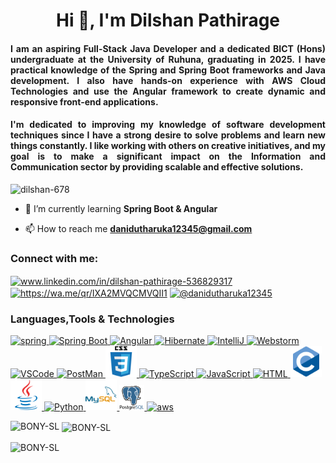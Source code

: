 <h1 align="center">Hi 👋, I'm Dilshan Pathirage</h1>
    <div>
    <h4 style="display: flex; flex-direction: column; justify-content: right; text-align: justify;">I am an aspiring Full-Stack Java Developer and a dedicated BICT (Hons) undergraduate at the University of Ruhuna, graduating in 2025. I have practical knowledge of the Spring and Spring Boot frameworks and Java development. 
        I also have hands-on experience with AWS Cloud Technologies and use the Angular framework to create dynamic and responsive front-end applications.</h4>
    <h4 style="display: flex; flex-direction: column; justify-content: right; text-align: justify;">I'm dedicated to improving my knowledge of software development techniques since I have a strong desire to solve problems and learn new things constantly. 
        I like working with others on creative initiatives, and my goal is to make a significant impact on the Information and Communication sector by providing scalable and effective solutions.</h4>
    </div>


<p align="left"> <img src="https://komarev.com/ghpvc/?username=dilshan-678&label=Profile%20views&color=0e75b6&style=flat" alt="dilshan-678" /> </p>

- 🌱 I’m currently learning **Spring Boot & Angular**

- 📫 How to reach me **danidutharuka12345@gmail.com**
  
<h3 align="left">Connect with me:</h3>
<p align="left">
<a href="https://www.linkedin.com/in/dilshan-pathirage-536829317/" target="blank"><img align="center" src="https://raw.githubusercontent.com/rahuldkjain/github-profile-readme-generator/master/src/images/icons/Social/linked-in-alt.svg" alt="www.linkedin.com/in/dilshan-pathirage-536829317" height="40" width="40" /></a>
<a href="https://wa.me/qr/IXA2MVQCMVQII1" target="blank"><img align="center" src="https://e7.pngegg.com/pngimages/583/962/png-clipart-whatsapp-computer-icons-icon-design-internet-whatsapp-trademark-logo-thumbnail.png" alt="https://wa.me/qr/IXA2MVQCMVQII1" height="40" width="40" /></a>
<a href="https://medium.com/@danidutharuka12345" target="blank"><img align="center" src="https://raw.githubusercontent.com/rahuldkjain/github-profile-readme-generator/master/src/images/icons/Social/medium.svg" alt="@danidutharuka12345" height="40" width="40" /></a>
</p>

<h3>Languages,Tools & Technologies</h3>
<p align="left">
  <a href="https://spring.io/" target="_blank" rel="noreferrer"> 
    <img src="https://www.vectorlogo.zone/logos/springio/springio-icon.svg" alt="spring" width="40" height="40"/> 
  </a>
  <a href="https://spring.io/projects/spring-boot" target="_blank" rel="noreferrer"> 
    <img src="https://dz2cdn1.dzone.com/storage/temp/12434118-spring-boot-logo.png" alt="Spring Boot" width="55" height="50"/> 
  </a>
  <a href="https://angular.io/guide/styleguide" target="_blank" rel="noreferrer"> 
    <img src="https://upload.wikimedia.org/wikipedia/commons/thumb/c/cf/Angular_full_color_logo.svg/2048px-Angular_full_color_logo.svg.png" alt="Angular" width="50" height="50"/> 
  </a>
  <a href="https://hibernate.org" target="_blank" rel="noreferrer"> 
    <img src="https://pbs.twimg.com/profile_images/914842431748739072/66NFe2g3_400x400.jpg" alt="Hibernate" width="50" height="50"/> 
  </a>
  <a href="https://www.jetbrains.com/idea/" target="_blank" rel="noreferrer"> 
    <img src="https://encrypted-tbn0.gstatic.com/images?q=tbn:ANd9GcRbG4GwZSY7l6VETT2hiCGaq-42TcTfSu-Xgg&s" alt="IntelliJ" width="50" height="50"/> 
  </a>
  <a href="https://www.jetbrains.com/webstorm/" target="_blank" rel="noreferrer"> 
    <img src="https://encrypted-tbn0.gstatic.com/images?q=tbn:ANd9GcTz7_tRL44sCGtQgJoskBrKQEAhr5pIlCK62Q&s" alt="Webstorm" width="50" height="50"/> 
  </a>
  <a href="https://code.visualstudio.com" target="_blank" rel="noreferrer"> 
    <img src="https://carleton.ca/scs/wp-content/uploads/vscode-1.png" alt="VSCode" width="50" height="50"/> 
  </a>
  <a href="https://www.postman.com/" target="_blank" rel="noreferrer"> 
    <img src="https://www.svgrepo.com/show/354202/postman-icon.svg" alt="PostMan" width="50" height="50"/> 
  </a>
  <a href="https://www.w3schools.com/css/" target="_blank" rel="noreferrer"> 
    <img src="https://raw.githubusercontent.com/devicons/devicon/master/icons/css3/css3-original-wordmark.svg" alt="CSS3" width="50" height="50"/> 
  </a>
  <a href="https://www.typescriptlang.org/" target="_blank" rel="noreferrer"> 
    <img src="https://upload.wikimedia.org/wikipedia/commons/thumb/4/4c/Typescript_logo_2020.svg/2048px-Typescript_logo_2020.svg.png" alt="TypeScript" width="50" height="50"/> 
  </a>
  <a href="https://www.w3schools.com/js/" target="_blank" rel="noreferrer"> 
    <img src="https://upload.wikimedia.org/wikipedia/commons/thumb/9/99/Unofficial_JavaScript_logo_2.svg/1200px-Unofficial_JavaScript_logo_2.svg.png" alt="JavaScript" width="50" height="50"/> 
  </a>
  <a href="https://www.w3schools.com/html/" target="_blank" rel="noreferrer"> 
    <img src="https://cdn.pixabay.com/photo/2017/08/05/11/16/logo-2582748_1280.png" alt="HTML" width="50" height="50"/> 
  </a>
  <a href="https://www.cprogramming.com/" target="_blank" rel="noreferrer"> 
    <img src="https://raw.githubusercontent.com/devicons/devicon/master/icons/c/c-original.svg" alt="C" width="50" height="50"/> 
  </a>
  <a href="https://www.java.com" target="_blank" rel="noreferrer"> 
    <img src="https://raw.githubusercontent.com/devicons/devicon/master/icons/java/java-original.svg" alt="Java" width="50" height="50"/> 
  </a>
  <a href="https://www.python.org/" target="_blank" rel="noreferrer"> 
    <img src="https://upload.wikimedia.org/wikipedia/commons/thumb/c/c3/Python-logo-notext.svg/800px-Python-logo-notext.svg.png" alt="Python" width="50" height="50"/> 
  </a>
  <a href="https://www.mysql.com/" target="_blank" rel="noreferrer"> 
    <img src="https://raw.githubusercontent.com/devicons/devicon/master/icons/mysql/mysql-original-wordmark.svg" alt="MySQL" width="50" height="50"/> 
  </a>
  <a href="https://www.postgresql.org" target="_blank" rel="noreferrer"> 
    <img src="https://raw.githubusercontent.com/devicons/devicon/master/icons/postgresql/postgresql-original-wordmark.svg" alt="postgresql" width="40" height="40"/> 
  </a>
  <a href="https://aws.amazon.com/" target="_blank" rel="noreferrer"> 
    <img src="https://figmaresource.com/wp-content/uploads/2024/05/AWS-Marketplace-Logo-PNG-to-svg-1.svg" alt="aws" width="50" height="50"/> 
  </a>
</p>

<p><img align="left" src="https://github-readme-stats.vercel.app/api/top-langs?username=BONY-SL&show_icons=true&locale=en&layout=compact" alt="BONY-SL"/></p>

<p>&nbsp;<img align="center" src="https://github-readme-stats.vercel.app/api?username=BONY-SL&show_icons=true&locale=en" alt="BONY-SL"/></p>

<p><img align="center" src="https://github-readme-streak-stats.herokuapp.com/?user=BONY-SL&show_icons=true&locale=en" alt="BONY-SL"/></p>
